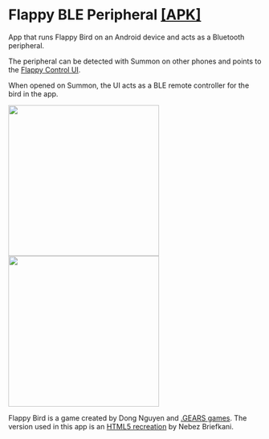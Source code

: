 Flappy BLE Peripheral [[APK]](app/app-release.apk)
===========================

App that runs Flappy Bird on an Android device and acts as a Bluetooth peripheral.

The peripheral can be detected with Summon on other phones and points to the [Flappy Control UI](../../../../user-interfaces/examples/flappy).

When opened on Summon, the UI acts as a BLE remote controller for the bird in the app.


<img src="http://i.giphy.com/29UasTjoh37ry.gif" height="300"/>
<img src="http://i.giphy.com/1iXXhrSd6MGErHJ6.gif" height="300"/>


Flappy Bird is a game created by Dong Nguyen and [.GEARS games](http://dotgears.com).
The version used in this app is an [HTML5 recreation](https://github.com/nebez/floppybird/) by Nebez Briefkani.
